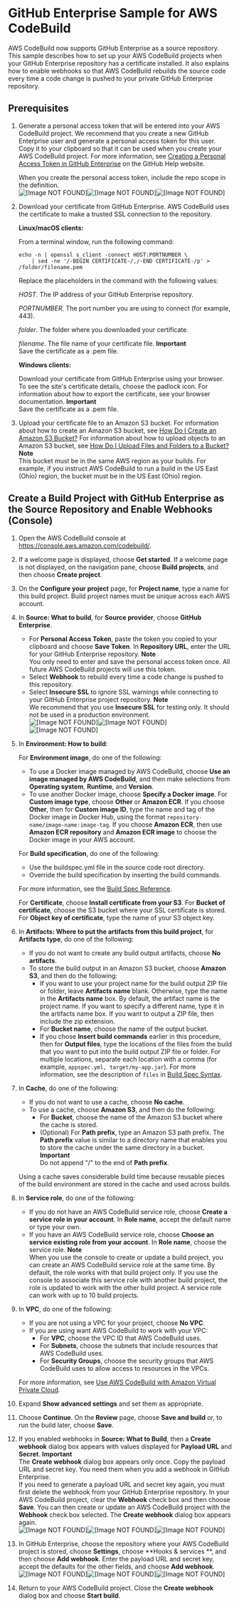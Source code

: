 # GitHub Enterprise Sample for AWS CodeBuild<a name="sample-github-enterprise"></a>

AWS CodeBuild now supports GitHub Enterprise as a source repository\. This sample describes how to set up your AWS CodeBuild projects when your GitHub Enterprise repository has a certificate installed\. It also explains how to enable webhooks so that AWS CodeBuild rebuilds the source code every time a code change is pushed to your private GitHub Enterprise repository\.

## Prerequisites<a name="sample-github-enterprise-prerequisites"></a>

1. Generate a personal access token that will be entered into your AWS CodeBuild project\. We recommend that you create a new GitHub Enterprise user and generate a personal access token for this user\. Copy it to your clipboard so that it can be used when you create your AWS CodeBuild project\. For more information, see [Creating a Personal Access Token in GitHub Enterprise](https://help.github.com/articles/creating-a-personal-access-token-for-the-command-line/) on the GitHub Help website\.

   When you create the personal access token, include the repo scope in the definition\.  
![\[Image NOT FOUND\]](http://docs.aws.amazon.com/codebuild/latest/userguide/images/scopes.png)![\[Image NOT FOUND\]](http://docs.aws.amazon.com/codebuild/latest/userguide/)![\[Image NOT FOUND\]](http://docs.aws.amazon.com/codebuild/latest/userguide/)

1. Download your certificate from GitHub Enterprise\. AWS CodeBuild uses the certificate to make a trusted SSL connection to the repository\.

   **Linux/macOS clients:**

   From a terminal window, run the following command:

   ```
   echo -n | openssl s_client -connect HOST:PORTNUMBER \
       | sed -ne '/-BEGIN CERTIFICATE-/,/-END CERTIFICATE-/p' > /folder/filename.pem
   ```

   Replace the placeholders in the command with the following values:

   *HOST*\. The IP address of your GitHub Enterprise repository\.

   *PORTNUMBER*\. The port number you are using to connect \(for example, 443\)\.

   *folder*\. The folder where you downloaded your certificate\.

   *filename*\. The file name of your certificate file\.
**Important**  
Save the certificate as a \.pem file\.

   **Windows clients:**

   Download your certificate from GitHub Enterprise using your browser\. To see the site's certificate details, choose the padlock icon\. For information about how to export the certificate, see your browser documentation\.
**Important**  
Save the certificate as a \.pem file\.

1. Upload your certificate file to an Amazon S3 bucket\. For information about how to create an Amazon S3 bucket, see [How Do I Create an Amazon S3 Bucket?](https://docs.aws.amazon.com/AmazonS3/latest/user-guide/create-bucket.html) For information about how to upload objects to an Amazon S3 bucket, see [How Do I Upload Files and Folders to a Bucket?](https://docs.aws.amazon.com/AmazonS3/latest/user-guide/upload-objects.html)
**Note**  
This bucket must be in the same AWS region as your builds\. For example, if you instruct AWS CodeBuild to run a build in the US East \(Ohio\) region, the bucket must be in the US East \(Ohio\) region\.

## Create a Build Project with GitHub Enterprise as the Source Repository and Enable Webhooks \(Console\)<a name="sample-github-enterprise-running"></a>

1. Open the AWS CodeBuild console at [https://console\.aws\.amazon\.com/codebuild/](https://console.aws.amazon.com/codebuild/)\.

1. If a welcome page is displayed, choose **Get started**\. If a welcome page is not displayed, on the navigation pane, choose **Build projects**, and then choose **Create project**\.

1. On the **Configure your project** page, for **Project name**, type a name for this build project\. Build project names must be unique across each AWS account\.

1. In **Source: What to build**, for **Source provider**, choose **GitHub Enterprise**\.
   + For **Personal Access Token**, paste the token you copied to your clipboard and choose **Save Token**\. In **Repository URL**, enter the URL for your GitHub Enterprise repository\.
**Note**  
You only need to enter and save the personal access token once\. All future AWS CodeBuild projects will use this token\.
   + Select **Webhook** to rebuild every time a code change is pushed to this repository\.
   + Select **Insecure SSL** to ignore SSL warnings while connecting to your GitHub Enterprise project repository\.
**Note**  
We recommend that you use **Insecure SSL** for testing only\. It should not be used in a production environment\.  
![\[Image NOT FOUND\]](http://docs.aws.amazon.com/codebuild/latest/userguide/images/github-enterprise.png)![\[Image NOT FOUND\]](http://docs.aws.amazon.com/codebuild/latest/userguide/)![\[Image NOT FOUND\]](http://docs.aws.amazon.com/codebuild/latest/userguide/)

1. In **Environment: How to build**:

   For **Environment image**, do one of the following:
   + To use a Docker image managed by AWS CodeBuild, choose **Use an image managed by AWS CodeBuild**, and then make selections from **Operating system**, **Runtime**, and **Version**\.
   + To use another Docker image, choose **Specify a Docker image**\. For **Custom image type**, choose **Other** or **Amazon ECR**\. If you choose **Other**, then for **Custom image ID**, type the name and tag of the Docker image in Docker Hub, using the format `repository-name/image-name:image-tag`\. If you choose **Amazon ECR**, then use **Amazon ECR repository** and **Amazon ECR image** to choose the Docker image in your AWS account\. 

   For **Build specification**, do one of the following:
   + Use the buildspec\.yml file in the source code root directory\.
   + Override the build specification by inserting the build commands\.

   For more information, see the [Build Spec Reference](build-spec-ref.md)\.

   For **Certificate**, choose **Install certificate from your S3**\. For **Bucket of certificate**, choose the S3 bucket where your SSL certificate is stored\. For **Object key of certificate**, type the name of your S3 object key\.

1. In **Artifacts: Where to put the artifacts from this build project**, for **Artifacts type**, do one of the following:
   + If you do not want to create any build output artifacts, choose **No artifacts**\.
   + To store the build output in an Amazon S3 bucket, choose **Amazon S3**, and then do the following:
     + If you want to use your project name for the build output ZIP file or folder, leave **Artifacts name** blank\. Otherwise, type the name in the **Artifacts name** box\. By default, the artifact name is the project name\. If you want to specify a different name, type it in the artifacts name box\. If you want to output a ZIP file, then include the zip extension\.
     + For **Bucket name**, choose the name of the output bucket\.
     + If you chose **Insert build commands** earlier in this procedure, then for **Output files**, type the locations of the files from the build that you want to put into the build output ZIP file or folder\. For multiple locations, separate each location with a comma \(for example, `appspec.yml, target/my-app.jar`\)\. For more information, see the description of `files` in [Build Spec Syntax](build-spec-ref.md#build-spec-ref-syntax)\.

1. In **Cache**, do one of the following:
   + If you do not want to use a cache, choose **No cache**\.
   + To use a cache, choose **Amazon S3**, and then do the following:
     + For **Bucket**, choose the name of the Amazon S3 bucket where the cache is stored\.
     + \(Optional\) For **Path prefix**, type an Amazon S3 path prefix\. The **Path prefix** value is similar to a directory name that enables you to store the cache under the same directory in a bucket\. 
**Important**  
Do not append "/" to the end of **Path prefix**\.

   Using a cache saves considerable build time because reusable pieces of the build environment are stored in the cache and used across builds\.

1. In **Service role**, do one of the following:
   + If you do not have an AWS CodeBuild service role, choose **Create a service role in your account**\. In **Role name**, accept the default name or type your own\.
   + If you have an AWS CodeBuild service role, choose **Choose an service existing role from your account**\. In **Role name**, choose the service role\.
**Note**  
When you use the console to create or update a build project, you can create an AWS CodeBuild service role at the same time\. By default, the role works with that build project only\. If you use the console to associate this service role with another build project, the role is updated to work with the other build project\. A service role can work with up to 10 build projects\.

1. In **VPC**, do one of the following:
   + If you are not using a VPC for your project, choose **No VPC**\.
   + If you are using want AWS CodeBuild to work with your VPC:
     + For **VPC**, choose the VPC ID that AWS CodeBuild uses\.
     + For **Subnets**, choose the subnets that include resources that AWS CodeBuild uses\.
     + For **Security Groups**, choose the security groups that AWS CodeBuild uses to allow access to resources in the VPCs\.

   For more information, see [Use AWS CodeBuild with Amazon Virtual Private Cloud](vpc-support.md)\.

1. Expand **Show advanced settings** and set them as appropriate\.

1. Choose **Continue**\. On the **Review** page, choose **Save and build** or, to run the build later, choose **Save**\.

1. If you enabled webhooks in **Source: What to Build**, then a **Create webhook** dialog box appears with values displayed for **Payload URL** and **Secret**\. 
**Important**  
The **Create webhook** dialog box appears only once\. Copy the payload URL and secret key\. You need them when you add a webhook in GitHub Enterprise\.   
If you need to generate a payload URL and secret key again, you must first delete the webhook from your GitHub Enterprise repository\. In your AWS CodeBuild project, clear the **Webhook** check box and then choose **Save**\. You can then create or update an AWS CodeBuild project with the **Webhook** check box selected\. The **Create webhook** dialog box appears again\.  
![\[Image NOT FOUND\]](http://docs.aws.amazon.com/codebuild/latest/userguide/images/webhook-window.png)![\[Image NOT FOUND\]](http://docs.aws.amazon.com/codebuild/latest/userguide/)![\[Image NOT FOUND\]](http://docs.aws.amazon.com/codebuild/latest/userguide/)

1. In GitHub Enterprise, choose the repository where your AWS CodeBuild project is stored, choose **Settings**, choose **Hooks & services **, and then choose **Add webhook**\. Enter the payload URL and secret key, accept the defaults for the other fields, and choose **Add webhook**\.  
![\[Image NOT FOUND\]](http://docs.aws.amazon.com/codebuild/latest/userguide/images/ghe-webhook.png)![\[Image NOT FOUND\]](http://docs.aws.amazon.com/codebuild/latest/userguide/)![\[Image NOT FOUND\]](http://docs.aws.amazon.com/codebuild/latest/userguide/)

1. Return to your AWS CodeBuild project\. Close the **Create webhook** dialog box and choose **Start build**\.
